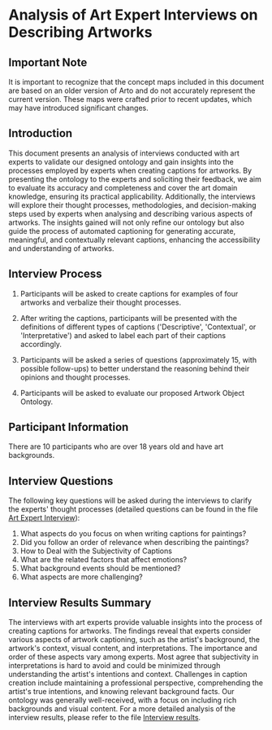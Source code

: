 # Analysis of Art Expert Interviews on Describing Artworks

## Important Note 

It is important to recognize that the concept maps included in this document are based on an older version of Arto and do not accurately represent the current version. These maps were crafted prior to recent updates, which may have introduced significant changes. 


## Introduction

This document presents an analysis of interviews conducted with art experts to validate our designed ontology and gain insights into the processes employed by experts when creating captions for artworks. By presenting the ontology to the experts and soliciting their feedback, we aim to evaluate its accuracy and completeness and cover the art domain knowledge, ensuring its practical applicability. Additionally, the interviews will explore their thought processes, methodologies, and decision-making steps used by experts when analysing and describing various aspects of artworks. The insights gained will not only refine our ontology but also guide the process of automated captioning for generating accurate, meaningful, and contextually relevant captions, enhancing the accessibility and understanding of artworks.



## Interview Process

1. Participants will be asked to create captions for examples of four artworks and verbalize their thought processes.

2. After writing the captions, participants will be presented with the definitions of different types of captions ('Descriptive', 'Contextual', or 'Interpretative') and asked to label each part of their captions accordingly.

3. Participants will be asked a series of questions (approximately 15, with possible follow-ups) to better understand the reasoning behind their opinions and thought processes.

4. Participants will be asked to evaluate our proposed Artwork Object Ontology.

## Participant Information

There are 10 participants who are over 18 years old and have art backgrounds. 

## Interview Questions

The following key questions will be asked during the interviews to clarify the experts' thought processes (detailed questions can be found in the file [Art Expert Interview](/interview/Art%20Expert%20Interview.pdf)):

1. What aspects do you focus on when writing captions for paintings? 
2. Did you follow an order of relevance when describing the paintings?
3. How to Deal with the Subjectivity of Captions
4. What are the related factors that affect emotions?
5. What background events should be mentioned?
6. What aspects are more challenging?

## Interview Results Summary

The interviews with art experts provide valuable insights into the process of creating captions for artworks. The findings reveal that experts consider various aspects of artwork captioning, such as the artist's background, the artwork's context, visual content, and interpretations. The importance and order of these aspects vary among experts. Most agree that subjectivity in interpretations is hard to avoid and could be minimized through understanding the artist's intentions and context. Challenges in caption creation include maintaining a professional perspective, comprehending the artist's true intentions, and knowing relevant background facts. Our ontology was generally well-received, with a focus on including rich backgrounds and visual content. For a more detailed analysis of the interview results, please refer to the file [Interview results](/interview/interview%20results.xlsx).